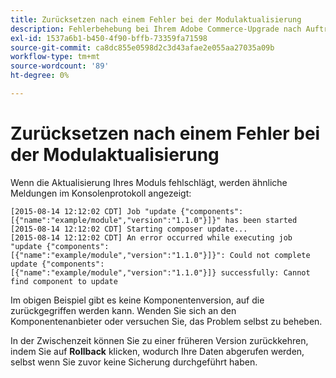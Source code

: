 ```yaml
---
title: Zurücksetzen nach einem Fehler bei der Modulaktualisierung
description: Fehlerbehebung bei Ihrem Adobe Commerce-Upgrade nach Auftreten eines Modulaktualisierungsfehlers.
exl-id: 1537a6b1-b450-4f90-bffb-73359fa71598
source-git-commit: ca8dc855e0598d2c3d43afae2e055aa27035a09b
workflow-type: tm+mt
source-wordcount: '89'
ht-degree: 0%

---
```


# Zurücksetzen nach einem Fehler bei der Modulaktualisierung

Wenn die Aktualisierung Ihres Moduls fehlschlägt, werden ähnliche Meldungen im Konsolenprotokoll angezeigt:

```
[2015-08-14 12:12:02 CDT] Job "update {"components":[{"name":"example/module","version":"1.1.0"}]}" has been started
[2015-08-14 12:12:02 CDT] Starting composer update...
[2015-08-14 12:12:02 CDT] An error occurred while executing job "update {"components":
[{"name":"example/module","version":"1.1.0"}]}": Could not complete update {"components":
[{"name":"example/module","version":"1.1.0"}]} successfully: Cannot find component to update
```

Im obigen Beispiel gibt es keine Komponentenversion, auf die zurückgegriffen werden kann. Wenden Sie sich an den Komponentenanbieter oder versuchen Sie, das Problem selbst zu beheben.

In der Zwischenzeit können Sie zu einer früheren Version zurückkehren, indem Sie auf **Rollback** klicken, wodurch Ihre Daten abgerufen werden, selbst wenn Sie zuvor keine Sicherung durchgeführt haben.
